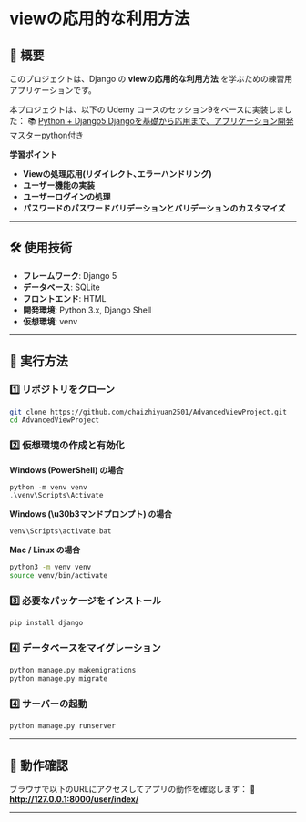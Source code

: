 # viewの応用的な利用方法

## 📌 概要
このプロジェクトは、Django の **viewの応用的な利用方法** を学ぶための練習用アプリケーションです。

本プロジェクトは、以下の Udemy コースのセッション9をベースに実装しました：
📚 [Python + Django5 Djangoを基礎から応用まで、アプリケーション開発マスターpython付き](https://www.udemy.com/share/103OHY3@5JdSpwpJtBk6FXDdLoQeB-D1g_nt31JH7eSso0Ld1otnAfjP6jSbJjPZHRQXrwCRsA==/)

**学習ポイント**
- **Viewの処理応用(リダイレクト､エラーハンドリング)**
- **ユーザー機能の実装**
- **ユーザーログインの処理**
- **パスワードのパスワードバリデーションとバリデーションのカスタマイズ**

---

## 🛠️ 使用技術
- **フレームワーク**: Django 5
- **データベース**: SQLite
- **フロントエンド**: HTML
- **開発環境**: Python 3.x, Django Shell
- **仮想環境**: venv

---

## 🚀 実行方法

### 1️⃣ **リポジトリをクローン**
```bash
git clone https://github.com/chaizhiyuan2501/AdvancedViewProject.git
cd AdvancedViewProject
```

### 2️⃣ **仮想環境の作成と有効化**
**Windows (PowerShell) の場合**
```powershell
python -m venv venv
.\venv\Scripts\Activate
```
**Windows (\u30b3マンドプロンプト) の場合**
```cmd
venv\Scripts\activate.bat
```
**Mac / Linux の場合**
```bash
python3 -m venv venv
source venv/bin/activate
```

### 3️⃣ **必要なパッケージをインストール**
```bash
pip install django
```

### 4️⃣ **データベースをマイグレーション**
```bash
python manage.py makemigrations
python manage.py migrate
```

### 4️⃣ **サーバーの起動**
```bash
python manage.py runserver
```

---

## 🎯 動作確認
ブラウザで以下のURLにアクセスしてアプリの動作を確認します：
🔗 **http://127.0.0.1:8000/user/index/**

---

